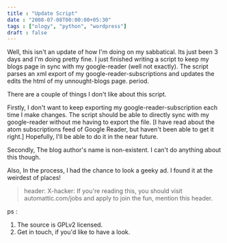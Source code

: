 ```yaml
---
title : "Update Script"
date : "2008-07-08T00:00:00+05:30"
tags : ["ology", "python", "wordpress"]
draft : false
---
```


Well, this isn't an update of how I'm doing on my sabbatical. Its
just been 3 days and I'm doing pretty fine.  I just finished
writing a script to keep my blogs page in sync with my
google-reader (well not exactly). The script parses an xml export
of my google-reader-subscriptions and updates the edits the html
of my unnought-blogs page. period.

There are a couple of things I don't like about this script.

Firstly, I don't want to keep exporting my
google-reader-subscription each time I make changes. The script
should be able to directly sync with my google-reader without me
having to export the file.  [I have read about the atom
subscriptions feed of Google Reader, but haven't been able to get
it right.] Hopefully, I'll be able to do it in the near future.

Secondly, The blog author's name is non-existent. I can't do
anything about this though.

Also, In the process, I had the chance to look a geeky ad. I found
it at the weirdest of places!

> header: X-hacker: If you're reading this, you should visit
> automattic.com/jobs and apply to join the fun, mention this
> header.

ps :

1.  The source is GPLv2 licensed.
2.  Get in touch, if you'd like to have a look.
